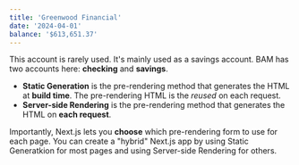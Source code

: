 ```yaml
---
title: 'Greenwood Financial'
date: '2024-04-01'
balance: '$613,651.37'
---
```


This account is rarely used. It's mainly used as a savings account. BAM has two accounts here: **checking** and **savings**.

- **Static Generation** is the pre-rendering method that generates the HTML at **build time**. The pre-rendering HTML is the _reused_ on each request.
- **Server-side Rendering** is the pre-rendering method that generates the HTML on **each request**.

Importantly, Next.js lets you **choose** which pre-rendering form to use for each page. You can create a "hybrid" Next.js app by using Static Generatkion for most pages and using Server-side Rendering for others.